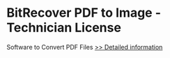 # BitRecover PDF to Image - Technician License
Software to Convert PDF Files
[>> Detailed information](https://secure.shareit.com/shareit/product.html?productid=300871337&affiliateid=200057808)